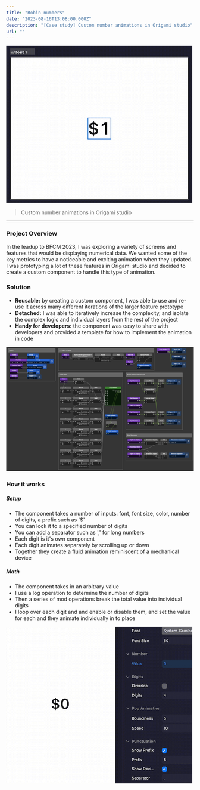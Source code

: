 ```yaml
---
title: "Robin numbers"
date: "2023-08-16T13:08:00.000Z"
description: "[Case study] Custom number animations in Origami studio"
url: ""
---
```

![Robin numbers](RobinNumbers1.gif)

> Custom number animations in Origami studio

---

### Project Overview
In the leadup to BFCM 2023, I was exploring a variety of screens and features that would be displaying numerical data. We wanted some of the key metrics to have a noticeable and exciting animation when they updated. I was prototyping a lot of these features in Origami studio and decided to create a custom component to handle this type of animation.

### Solution
- **Reusable:** by creating a custom component, I was able to use and re-use it across many different iterations of the larger feature prototype
- **Detached:** I was able to iteratively increase the complexity, and isolate the complex logic and individual layers from the rest of the project
- **Handy for developers:** the component was easy to share with developers and provided a template for how to implement the animation in code

![Robin numbers](RobinNumbers3.png)

### How it works

##### Setup
- The component takes a number of inputs: font, font size, color, number of digits, a prefix such as '$'
- You can lock it to a specified number of digits
- You can add a separator such as ',' for long numbers
- Each digit is it's own component
- Each digit animates separately by scrolling up or down
- Together they create a fluid animation reminiscent of a mechanical device

##### Math
- The component takes in an arbitrary value
- I use a log operation to determine the number of digits
- Then a series of mod operations break the total value into individual digits
- I loop over each digit and and enable or disable them, and set the value for each and they animate individually in to place

![Robin numbers](RobinNumbers2.gif)